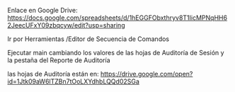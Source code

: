 Enlace en Google Drive: https://docs.google.com/spreadsheets/d/1hEGGFObxthryv8T1IicMPNqHH62JeecUFxY09zbqcyw/edit?usp=sharing

Ir por Herramientas /Editor de Secuencia de Comandos

Ejecutar main cambiando los valores de las hojas de Auditoría de Sesión y la pestaña del Reporte de Auditoría

las hojas de Auditoría están en: https://drive.google.com/open?id=1Jtk09aW6lTZBn7tOoLXYdhbLQQd02SGa
